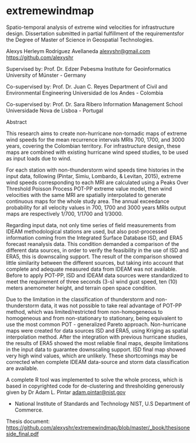 # extremewindmap
Spatio-temporal analysis of extreme wind velocities for infrastructure design. 
Dissertation submitted in partial fulfillment of the requirementsfor the Degree of 
Master of Science in Geospatial Technologies.

Alexys Herleym Rodríguez Avellaneda
alexyshr@gmail.com
https://github.com/alexyshr

Supervised by:
Prof. Dr. Edzer Pebesma
Institute for Geoinformatics
University of Münster - Germany

Co-supervised by:
Prof. Dr. Juan C. Reyes
Department of Civil and Environmental Engineering
Universidad de los Andes - Colombia

Co-supervised by:
Prof. Dr. Sara Ribero
Information Management School
Universidade Nova de Lisboa - Portugal

Abstract

This research aims to create non-hurricane non-tornadic maps of extreme wind speeds for
the mean recurrence intervals MRIs 700, 1700, and 3000 years, covering the Colombian
territory. For infrastructure design, these maps are combined with existing hurricane wind
speed studies, to be used as input loads due to wind.

For each station with non-thunderstorm wind speeds time histories in the input data, following
(Pintar, Simiu, Lombardo, & Levitan, 2015), extreme wind speeds corresponding to
each MRI are calculated using a Peaks Over Threshold Poisson Process POT-PP extreme
value model, then wind velocities with the same MRI are spatially interpolated to generate
continuous maps for the whole study area. The annual exceedance probability for all velocity
values in 700, 1700 and 3000 years MRIs output maps are respectively 1/700, 1/1700 and
1/3000.

Regarding input data, not only time series of field measurements from IDEAM methodological
stations are used, but also post-processed information coming from the Integrated Surface
Database ISD, and ERA5 forecast reanalysis data. This condition demanded a comparison
of the different data sources, in order to verify the feasibility in the use of ISD and ERA5,
this is downscaling support. The result of the comparison showed little similarity between
the different sources, but taking into account that complete and adequate measured data
from IDEAM was not available. Before to apply POT-PP, ISD and IDEAM data sources
were standardized to meet the requirement of three seconds (3-s) wind gust speed, ten (10)
meters anemometer height, and terrain open space condition.

Due to the limitation in the classification of thunderstorm and non-thunderstorm data, it was
not possible to take real advantage of POT-PP method, which was limited/restricted from
non-homogeneous to homogeneous and from non-stationary to stationary, being equivalent to
use the most common POT - generalized Pareto approach. Non-hurricane maps were created
for data sources ISD and ERA5, using Kriging as spatial interpolation method. After the
integration with previous hurricane studies, the results of ERA5 showed the most reliable
final maps, despite limitations in the input data to guarantee downscaling support. ISD final
map showed very high wind values, which are unlikely. These shortcomings may be corrected
when complete IDEAM data-source and storm data classification are available.

A complete R tool was implemented to solve the whole process, which is based in copyrighted
code for de-clustering and thresholding generously given by Dr Adam L. Pintar adam.pintar@nist.gov 
- National Institute of Standards and Technology NIST, U.S Department of Commerce.

Thesis document: https://github.com/alexyshr/extremewindmap/blob/master/_book/thesisoneside_final.pdf
